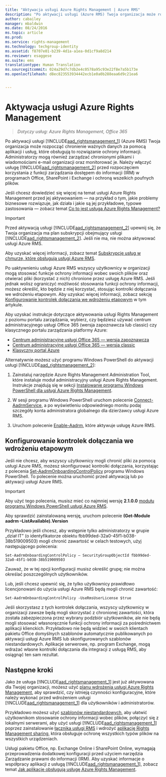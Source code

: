 ```yaml
---
title: "Aktywacja usługi Azure Rights Management | Azure RMS"
description: "Po aktywacji usługi (Azure RMS) Twoja organizacja może rozpocząć chronienie ważnych danych za pomocą aplikacji i usług, które obsługują to rozwiązanie ochrony informacji. Administratorzy mogą również zarządzać chronionymi plikami i wiadomościami e-mail organizacji oraz monitorować je. Należy włączyć usługę przed rozpoczęciem korzystania z funkcji zarządzania dostępem do informacji (IRM) w programach Office, SharePoint i Exchange i ochroną wszelkich poufnych plików."
author: cabailey
manager: mbaldwin
ms.date: 08/24/2016
ms.topic: article
ms.prod: 
ms.service: rights-management
ms.technology: techgroup-identity
ms.assetid: f8707e01-b239-4d1a-a1ea-0d1cf9a8d214
ms.reviewer: esaggese
ms.suite: ems
translationtype: Human Translation
ms.sourcegitcommit: 024a29d7c7db2e4c0578a95c93e22f8e7a5b173e
ms.openlocfilehash: d8ec823553934442ecb1e0a0b288eaa6d9c21ea6


---
```


# Aktywacja usługi Azure Rights Management

>*Dotyczy usług: Azure Rights Management, Office 365*

Po aktywacji usługi [!INCLUDE[aad_rightsmanagement_1](../includes/aad_rightsmanagement_1_md.md)] (Azure RMS) Twoja organizacja może rozpocząć chronienie ważnych danych za pomocą aplikacji i usług, które obsługują to rozwiązanie ochrony informacji. Administratorzy mogą również zarządzać chronionymi plikami i wiadomościami e-mail organizacji oraz monitorować je. Należy włączyć usługę [!INCLUDE[aad_rightsmanagement_2](../includes/aad_rightsmanagement_2_md.md)] przed rozpoczęciem korzystania z funkcji zarządzania dostępem do informacji (IRM) w programach Office, SharePoint i Exchange i ochroną wszelkich poufnych plików.

Jeśli chcesz dowiedzieć się więcej na temat usługi Azure Rights Management przed jej aktywowaniem — na przykład o tym, jakie problemy biznesowe rozwiązuje, jak działa i jakie są jej przykładowe, typowe zastosowania — zobacz temat [Co to jest usługa Azure Rights Management?](../understand-explore/what-is-azure-rms.md)

> [!IMPORTANT]
> Przed aktywacją usługi [!INCLUDE[aad_rightsmanagement_2](../includes/aad_rightsmanagement_2_md.md)] upewnij się, że Twoja organizacja ma plan subskrypcji obejmujący usługi [!INCLUDE[aad_rightsmanagement_2](../includes/aad_rightsmanagement_2_md.md)]. Jeśli nie ma, nie można aktywować usługi Azure RMS.
>
> Aby uzyskać więcej informacji, zobacz temat [Subskrypcje usług w chmurze, które obsługują usługi Azure RMS](../get-started/requirements-subscriptions.md).

Po uaktywnieniu usługi Azure RMS wszyscy użytkownicy w organizacji mogą stosować funkcje ochrony informacji wobec swoich plików oraz otwierać pliki (korzystać z nich) chronione przez usługę Azure RMS. Jeśli jednak wolisz ograniczyć możliwość stosowania funkcji ochrony informacji, możesz określić, kto będzie z niej korzystać, stosując kontrolki dołączania we wdrożeniu etapowym. Aby uzyskać więcej informacji, zobacz sekcję [Konfigurowanie kontrolek dołączania we wdrożeniu etapowym](#configuring-onboarding-controls-for-a-phased-deployment) w tym artykule.

Aby uzyskać instrukcje dotyczące aktywowania usługi Rights Management z poziomu portalu zarządzania, wybierz, czy będziesz używać centrum administracyjnego usługi Office 365 (wersja zapoznawcza lub classic) czy klasycznego portalu zarządzania platformy Azure:


- [Centrum administracyjne usługi Office 365 — wersja zapoznawcza](activate-office365-preview.md)
- [Centrum administracyjne usługi Office 365 — wersja classic](activate-office365-classic.md)
- [Klasyczny portal Azure](activate-azure-classic.md)

Alternatywnie możesz użyć programu Windows PowerShell do aktywacji usługi [!INCLUDE[aad_rightsmanagement_2](../includes/aad_rightsmanagement_2_md.md)]:

1. Zainstaluj narzędzie Azure Rights Management Administration Tool, które instaluje moduł administracyjny usługi Azure Rights Management. Instrukcje znajdują się w sekcji [Instalowanie programu Windows PowerShell dla usługi Azure Rights Management](../deploy-use/install-powershell.md).

2. W sesji programu Windows PowerShell uruchom polecenie [Connect-AadrmService](https://msdn.microsoft.com/library/windowsazure/dn629415.aspx), a po wyświetleniu odpowiedniego monitu podaj szczegóły konta administratora globalnego dla dzierżawcy usługi Azure RMS.

3. Uruchom polecenie [Enable-Aadrm](http://msdn.microsoft.com/library/windowsazure/dn629412.aspx), które aktywuje usługę Azure RMS.

## Konfigurowanie kontrolek dołączania we wdrożeniu etapowym
Jeśli nie chcesz, aby wszyscy użytkownicy mogli chronić pliki za pomocą usługi Azure RMS, możesz skonfigurować kontrolki dołączania, korzystając z polecenia [Set-AadrmOnboardingControlPolicy](http://msdn.microsoft.com/library/azure/dn857521.aspx) programu Windows PowerShell. To polecenie można uruchomić przed aktywacją lub po aktywacji usługi Azure RMS.

> [!IMPORTANT]
> Aby użyć tego polecenia, musisz mieć co najmniej wersję **2.1.0.0** [modułu programu Windows PowerShell usługi Azure RMS](http://go.microsoft.com/fwlink/?LinkId=257721).
>
> Aby sprawdzić zainstalowaną wersję, uruchom polecenie **(Get-Module aadrm –ListAvailable).Version**

Przykładowo jeśli chcesz, aby wstępnie tylko administratorzy w grupie „dział IT” (o identyfikatorze obiektu fbb99ded-32a0-45f1-b038-38b519009503) mogli chronić zawartość w celach testowych, użyj następującego polecenia:

```
Set-AadrmOnboardingControlPolicy – SecurityGroupObjectId fbb99ded-32a0-45f1-b038-38b519009503
```
Zauważ, że w tej opcji konfiguracji musisz określić grupę; nie można określać poszczególnych użytkowników.

Lub, jeśli chcesz upewnić się, że tylko użytkownicy prawidłowo licencjonowani do użycia usługi Azure RMS będą mogli chronić zawartość:

```
Set-AadrmOnboardingControlPolicy -UseRmsUserLicense $true
```
Jeśli skorzystasz z tych kontrolek dołączania, wszyscy użytkownicy w organizacji zawsze będą mogli skorzystać z chronionej zawartości, która została zabezpieczona przez wybrany podzbiór użytkowników, ale nie będą mogli stosować własnoręcznie funkcji ochrony informacji za pośrednictwem aplikacji klienckich. Przykładowo nie będą widzieć w swoich klientach pakietu Office domyślnych szablonów automatycznie publikowanych po aktywacji usługi Azure RMS lub skonfigurowanych szablonów niestandardowych.  Aplikacje serwerowe, np. program Exchange, mogą wdrażać własne kontrolki dołączania dla integracji z usługą RMS, aby osiągnąć ten sam rezultat.


## Następne kroki
Jako że usługa [!INCLUDE[aad_rightsmanagement_1](../includes/aad_rightsmanagement_1_md.md)] jest już aktywowana dla Twojej organizacji, możesz użyć [planu wdrożenia usługi Azure Rights Management](../plan-design/deployment-roadmap.md), aby sprawdzić, czy istnieją czynności konfiguracyjne, które należy wykonać przed wdrożeniem usługi [!INCLUDE[aad_rightsmanagement_1](../includes/aad_rightsmanagement_1_md.md)] dla użytkowników i administratorów. 

Przykładowo możesz użyć [szablonów niestandardowych](configure-custom-templates.md), aby ułatwić użytkownikom stosowanie ochrony informacji wobec plików, połączyć się z lokalnymi serwerami, aby użyć usługi [!INCLUDE[aad_rightsmanagement_1](../includes/aad_rightsmanagement_1_md.md)] poprzez zainstalowanie [łącznika usługi RMS](deploy-rms-connector.md) i wdrożyć [aplikację Rights Management sharing](../rms-client/sharing-app-windows.md), która obsługuje ochronę wszystkich typów plików na wszystkich urządzeniach. 

Usługi pakietu Office, np. Exchange Online i SharePoint Online, wymagają przeprowadzenia dodatkowej konfiguracji przed użyciem narzędzia Zarządzanie prawami do informacji (IRM). Aby uzyskać informacje o współpracy aplikacji z usługą [!INCLUDE[aad_rightsmanagement_1](../includes/aad_rightsmanagement_1_md.md)], zobacz temat [Jak aplikacje obsługują usługę Azure Rights Management](../understand-explore/applications-support.md).




<!--HONumber=Aug16_HO4-->


